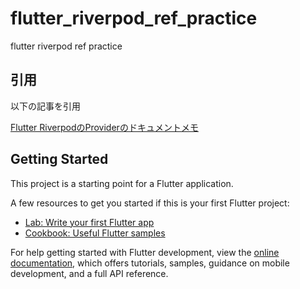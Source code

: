 # flutter_riverpod_ref_practice

flutter riverpod ref practice

## 引用

以下の記事を引用

[Flutter RiverpodのProviderのドキュメントメモ](https://qiita.com/nemo-855/items/226184c4b4ccc1d3c8f8)

## Getting Started

This project is a starting point for a Flutter application.

A few resources to get you started if this is your first Flutter project:

- [Lab: Write your first Flutter app](https://docs.flutter.dev/get-started/codelab)
- [Cookbook: Useful Flutter samples](https://docs.flutter.dev/cookbook)

For help getting started with Flutter development, view the
[online documentation](https://docs.flutter.dev/), which offers tutorials,
samples, guidance on mobile development, and a full API reference.

